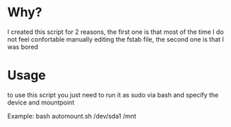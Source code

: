 # Why?
I created this script for 2 reasons, the first one is that most of the time I do not feel confortable manually editing the fstab file, the second one is that I was bored

# Usage

to use this script you just need to run it as sudo via bash and specify the device and mountpoint

Example:
bash automount.sh /dev/sda1 /mnt

